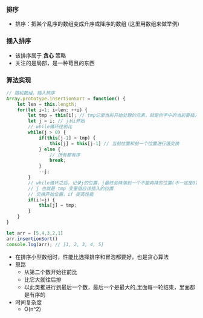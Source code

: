 ### 排序

- 排序：把某个乱序的数组变成升序或降序的数组 (这里用数组来做举例)

### 插入排序

- 该排序属于 **贪心** 策略
- 关注的是局部，是一种苟且的东西

### 算法实现

```js
// 随机数组，插入排序
Array.prototype.insertionSort = function() {
    let len = this.length;
    for(let i=1; i<len; ++i) {
        let tmp = this[i]; // tmp记录当前开始处理的元素，就是你手中的当前要插入的牌
        let j = i; // j从i开始
        // while循环往前比
        while(j > 0) {
            if(this[j-1] > tmp) {
                this[j] = this[j-1] // 当前位置和前一个位置进行值交换
            } else {
                // 所有都有序
                break;
            }
            --j;
        }
        // while循环之后，记录j的位置，j最终会降落到一个不能再降的位置(不一定是0)使之当前整体有序 
        // j 也就是 tmp 变量值应该插入的位置
        // 交换开始位置，if 提高性能
        if(i!=j) {
            this[j] = tmp;
        }
    }
}

let arr = [5,4,3,2,1]
arr.insertionSort()
console.log(arr); // [1, 2, 3, 4, 5]
```

- 在排序小型数组时，性能比选择排序和冒泡都要好，也是贪心算法
- 思路
    * 从第二个数开始往前比
    * 比它大就往后排
    * 以此类推进行到最后一个数，最后一个是最大的,里面每一轮结束，里面都是有序的
- 时间复杂度
    * O(n^2)